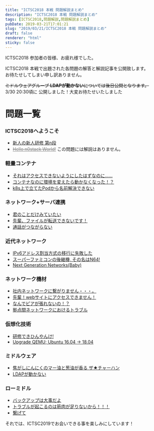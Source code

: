 ```yaml
---
title: "ICTSC2018 本戦 問題解説まとめ"
description: "ICTSC2018 本戦 問題解説まとめ"
tags: [ICTSC2018,問題解説,問題解説まとめ]
pubDate: 2019-03-21T17:01:21
slug: "2019/03/21/ICTSC2018 本戦 問題解説まとめ"
draft: false
renderer: "html"
sticky: false
---
```


<p>ICTSC2018 参加者の皆様、お疲れ様でした。</p>
<p>ICTSC2018 本戦で出題された各問題の解答と解説記事を公開致します。<br />
お待たせしてしまい申し訳ありません。</p>
<p><del>ミドルウェアグループ <strong>LDAPが動かない</strong>については後日公開となります。<br />
</del>3/30 20:30頃に 公開しました！大変お待たせいたしました</p>
<h1>問題一覧</h1>
<h3>ICTSC2018へようこそ</h3>
<ul>
<li><a href="https://blog.icttoracon.net/2019/03/21/ictsc2018-f-09/">新人の新人研修 第n段</a></li>
<li><a style="color: gray;" href="#"><del>Hello n0stack World!</del></a>&nbsp;この問題には解説はありません。</li>
</ul>
<h3>軽量コンテナ</h3>
<ul>
<li><a href="https://blog.icttoracon.net/2019/03/21/ictsc2018-f-20/">それはアクセスできないようにしたはずなのに……</a></li>
<li><a href="https://blog.icttoracon.net/2019/03/21/ictsc2018-f-22/">コンテナなのに環境を変えたら動かなくなった！？</a></li>
<li><a href="https://blog.icttoracon.net/2019/03/21/ictsc2018-f-13/">k8s上で立てたPodから名前解決できない</a></li>
</ul>
<h3>ネットワーク+サーバ連携</h3>
<ul>
<li><a href="https://blog.icttoracon.net/2019/03/21/ictsc2018-f-02/">君のことだけみていたい</a></li>
<li><a href="https://blog.icttoracon.net/2019/03/21/ictsc2018-f-07/">先輩、ファイルが転送できないです！</a></li>
<li><a href="https://blog.icttoracon.net/2019/03/21/ictsc2018-f-08/">通話がつながらない</a></li>
</ul>
<h3>近代ネットワーク</h3>
<ul>
<li><a href="https://blog.icttoracon.net/2019/03/21/ictsc2018-f-10/">IPv6アドレス割当方式の移行に失敗した</a></li>
<li><a href="https://blog.icttoracon.net/2019/03/21/ictsc2018-f-03/">スーパーファミコンの後継機, その名はN64!</a></li>
<li><a href="https://blog.icttoracon.net/2019/03/21/ictsc2018-f-12/">Next Generation Networks(Baby)</a></li>
</ul>
<h3>ネットワーク機材</h3>
<ul>
<li><a href="https://blog.icttoracon.net/2019/03/21/ictsc2018-f-23/">社内ネットワークに繋がりません・・・。</a></li>
<li><a href="https://blog.icttoracon.net/2019/03/21/ictsc2018-f-15/">先輩！webサイトにアクセスできません！</a></li>
<li><a href="https://blog.icttoracon.net/2019/03/21/ictsc2018-f-17/">なんでピアが張れないの！？</a></li>
<li><a href="https://blog.icttoracon.net/2019/03/21/ictsc2018-f-04/">拠点間ネットワークにおけるトラブル</a></li>
</ul>
<h3>仮想化技術</h3>
<ul>
<li><a href="https://blog.icttoracon.net/2019/03/21/ictsc2018-f-05/">研修できひんやんけ!</a></li>
<li><a href="https://blog.icttoracon.net/2019/03/21/ictsc2018-f-11/">Upgrade QEMU; Ubuntu 16.04 -&gt; 18.04</a></li>
</ul>
<h3>ミドルウェア</h3>
<ul>
<li><a href="https://blog.icttoracon.net/2019/03/21/ictsc2018-f-06/">焦がしにんにくのマー油と葱油が香る ザ★チャーハン</a></li>
<li><a href="https://blog.icttoracon.net/2019/03/21/ictsc2018-f-14/">LDAPが動かない</a></li>
</ul>
<h3>ローミドル</h3>
<ul>
<li><a href="https://blog.icttoracon.net/2019/03/21/ictsc2018-f-18/">バックアップは大事だよ</a></li>
<li><a href="https://blog.icttoracon.net/2019/03/21/ictsc2018-f-16/">トラブルが起こるのは筋肉が足りないから！！！</a></li>
<li><a href="https://blog.icttoracon.net/2019/03/21/ictsc2018-f-19/">繋げて</a></li>
</ul>
<p>それでは、ICTSC2019でお会いできる事を楽しみにしています！</p>
